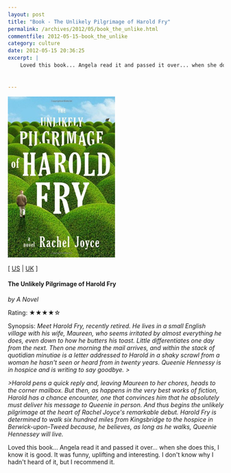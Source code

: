 ```yaml
---
layout: post
title: "Book - The Unlikely Pilgrimage of Harold Fry"
permalink: /archives/2012/05/book_the_unlike.html
commentfile: 2012-05-15-book_the_unlike
category: culture
date: 2012-05-15 20:36:25
excerpt: |
    Loved this book... Angela read it and passed it over... when she does this, I know it is good.  It was funny, uplifting and interesting.  I don't know why I hadn't heard of it, but I recommend it.        
            

---
```


<img class="photo right" src="/assets/images/0812993292.jpg" width="250" alt="The Unlikely Pilgrimage of Harold Fry cover"/>

\[ [US](http://www.amazon.com/o/asin/0812993292) | [UK](http://www.amazon.co.uk/o/asin/0812993292) \]

#### The Unlikely Pilgrimage of Harold Fry

<em>by A Novel</em>

Rating: ★★★★☆

<div class="book_synopsis">
Synopsis: <em>Meet Harold Fry, recently retired. He lives in a small English village with his wife, Maureen, who seems irritated by almost everything he does, even down to how he butters his toast. Little differentiates one day from the next. Then one morning the mail arrives, and within the stack of quotidian minutiae is a letter addressed to Harold in a shaky scrawl from a woman he hasn't seen or heard from in twenty years. Queenie Hennessy is in hospice and is writing to say goodbye.
&gt;

&gt;Harold pens a quick reply and, leaving Maureen to her chores, heads to the corner mailbox. But then, as happens in the very best works of fiction, Harold has a chance encounter, one that convinces him that he absolutely must deliver his message to Queenie in person. And thus begins the unlikely pilgrimage at the heart of Rachel Joyce's remarkable debut. Harold Fry is determined to walk six hundred miles from Kingsbridge to the hospice in Berwick-upon-Tweed because, he believes, as long as he walks, Queenie Hennessey will live.</em>

</div>
Loved this book... Angela read it and passed it over... when she does this, I know it is good. It was funny, uplifting and interesting. I don't know why I hadn't heard of it, but I recommend it.
